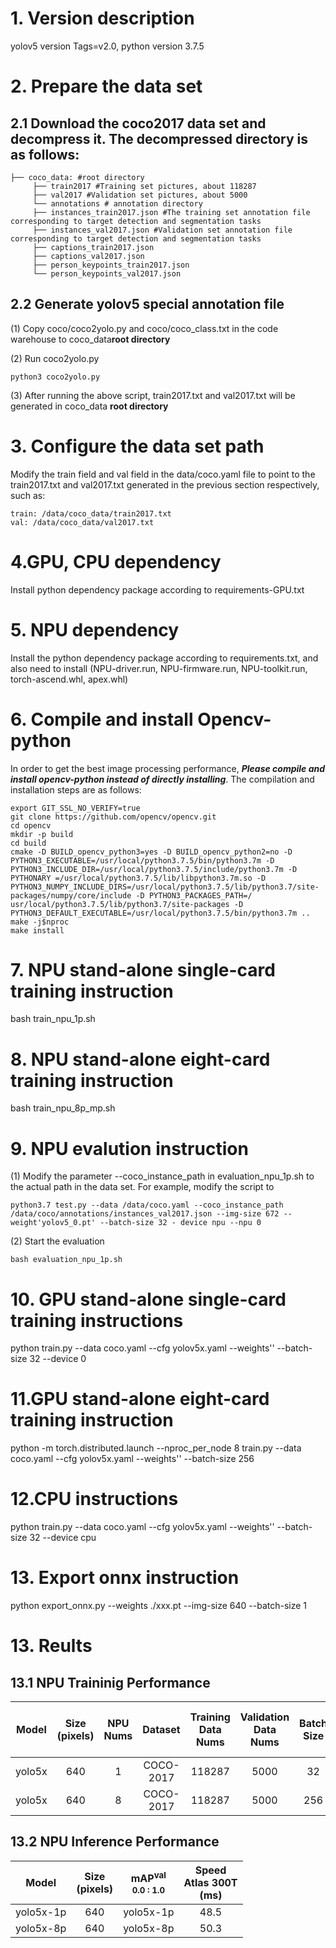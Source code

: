 # 1. Version description
yolov5 version Tags=v2.0, python version 3.7.5

# 2. Prepare the data set

## 2.1 Download the coco2017 data set and decompress it. The decompressed directory is as follows:

```
├── coco_data: #root directory
     ├── train2017 #Training set pictures, about 118287
     ├── val2017 #Validation set pictures, about 5000
     └── annotations # annotation directory
     ├── instances_train2017.json #The training set annotation file corresponding to target detection and segmentation tasks
     ├── instances_val2017.json #Validation set annotation file corresponding to target detection and segmentation tasks
     ├── captions_train2017.json
     ├── captions_val2017.json
     ├── person_keypoints_train2017.json
     └── person_keypoints_val2017.json
```

## 2.2 Generate yolov5 special annotation file

(1) Copy coco/coco2yolo.py and coco/coco_class.txt in the code warehouse to coco_data**root directory**

(2) Run coco2yolo.py

```
python3 coco2yolo.py
```

(3) After running the above script, train2017.txt and val2017.txt will be generated in coco_data **root directory**

# 3. Configure the data set path

Modify the train field and val field in the data/coco.yaml file to point to the train2017.txt and val2017.txt generated in the previous section respectively, such as:

```
train: /data/coco_data/train2017.txt
val: /data/coco_data/val2017.txt
```

# 4.GPU, CPU dependency
Install python dependency package according to requirements-GPU.txt

# 5. NPU dependency
Install the python dependency package according to requirements.txt, and also need to install (NPU-driver.run, NPU-firmware.run, NPU-toolkit.run, torch-ascend.whl, apex.whl)

# 6. Compile and install Opencv-python

In order to get the best image processing performance, ***Please compile and install opencv-python instead of directly installing***. The compilation and installation steps are as follows:

```
export GIT_SSL_NO_VERIFY=true
git clone https://github.com/opencv/opencv.git
cd opencv
mkdir -p build
cd build
cmake -D BUILD_opencv_python3=yes -D BUILD_opencv_python2=no -D PYTHON3_EXECUTABLE=/usr/local/python3.7.5/bin/python3.7m -D PYTHON3_INCLUDE_DIR=/usr/local/python3.7.5/include/python3.7m -D PYTHONARY =/usr/local/python3.7.5/lib/libpython3.7m.so -D PYTHON3_NUMPY_INCLUDE_DIRS=/usr/local/python3.7.5/lib/python3.7/site-packages/numpy/core/include -D PYTHON3_PACKAGES_PATH=/ usr/local/python3.7.5/lib/python3.7/site-packages -D PYTHON3_DEFAULT_EXECUTABLE=/usr/local/python3.7.5/bin/python3.7m ..
make -j$nproc
make install
```

# 7. NPU stand-alone single-card training instruction
bash train_npu_1p.sh

# 8. NPU stand-alone eight-card training instruction
bash train_npu_8p_mp.sh

# 9. NPU evalution instruction
(1) Modify the parameter --coco_instance_path in evaluation_npu_1p.sh to the actual path in the data set. For example, modify the script to

```
python3.7 test.py --data /data/coco.yaml --coco_instance_path /data/coco/annotations/instances_val2017.json --img-size 672 --weight'yolov5_0.pt' --batch-size 32 - device npu --npu 0
```

(2) Start the evaluation

```
bash evaluation_npu_1p.sh
```

# 10. GPU stand-alone single-card training instructions
python train.py --data coco.yaml --cfg yolov5x.yaml --weights'' --batch-size 32 --device 0

# 11.GPU stand-alone eight-card training instruction
python -m torch.distributed.launch --nproc_per_node 8 train.py --data coco.yaml --cfg yolov5x.yaml --weights'' --batch-size 256

# 12.CPU instructions
python train.py --data coco.yaml --cfg yolov5x.yaml --weights'' --batch-size 32 --device cpu

# 13. Export onnx instruction
python export_onnx.py --weights ./xxx.pt --img-size 640 --batch-size 1

# 13. Reults

## 13.1 NPU Traininig Performance

| Model   | Size<br>(pixels) | NPU<br>Nums | Dataset   | Training<br>Data Nums  | Validation<br>Data Nums  | Batch<br>Size | Epochs   | FPS      | Total<br>Training Time<br>(H) |
| :------:| :--------------: | :---------: | :-------: | :--------------------: | :----------------------: | :-----------: | :------: | :------: | :---------------------------: |
| yolo5x  | 640              | 1           | COCO-2017 | 118287                 | 5000                     | 32            | 300      | 51.8     | 188.528                       |
| yolo5x  | 640              | 8           | COCO-2017 | 118287                 | 5000                     | 256           | 300      | 400.5    | 27.287                        |

## 13.2 NPU Inference Performance

| Model     | Size<br>(pixels) | mAP<sup>val<br>0.0 : 1.0 | Speed<br>Atlas 300T<br>(ms)    |
| :-------: | :--------------: | :----------------------: | :----------------------------: |
| yolo5x-1p | 640              | yolo5x-1p                | 48.5                           |
| yolo5x-8p | 640              | yolo5x-8p                | 50.3                           |